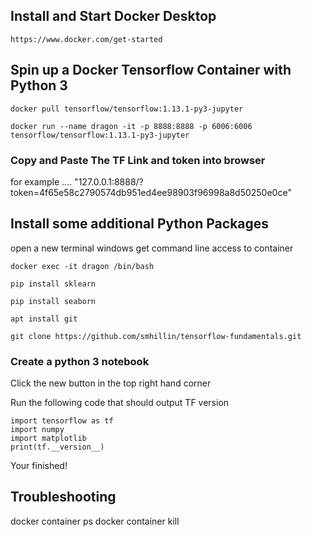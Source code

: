 ## Install and Start Docker Desktop

    https://www.docker.com/get-started


## Spin up a Docker Tensorflow Container with Python 3


    docker pull tensorflow/tensorflow:1.13.1-py3-jupyter
    
    docker run --name dragon -it -p 8888:8888 -p 6006:6006 tensorflow/tensorflow:1.13.1-py3-jupyter

### Copy and Paste The TF Link and token into browser


for example .... "127.0.0.1:8888/?token=4f65e58c2790574db951ed4ee98903f96998a8d50250e0ce"


## Install some additional Python Packages

open a new terminal windows get command line access to container

    docker exec -it dragon /bin/bash
    
    pip install sklearn
    
    pip install seaborn
    
    apt install git
    
    git clone https://github.com/smhillin/tensorflow-fundamentals.git

    
    
    


###  Create a python 3 notebook 


Click the new button in the top right hand corner

Run the following code that should output TF version

    import tensorflow as tf
    import numpy
    import matplotlib
    print(tf.__version__)



    
Your finished!



## Troubleshooting

docker container ps
docker container kill <container-id>
    
    
